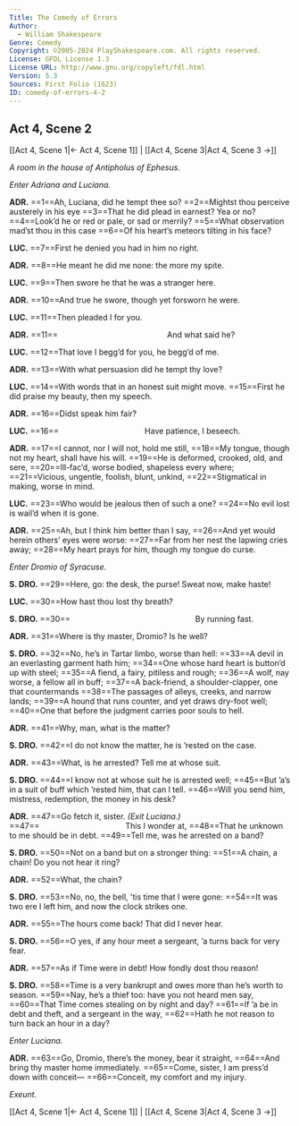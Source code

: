 ```yaml
---
Title: The Comedy of Errors
Author: 
  - William Shakespeare
Genre: Comedy
Copyright: ©2005-2024 PlayShakespeare.com. All rights reserved.
License: GFDL License 1.3
License URL: http://www.gnu.org/copyleft/fdl.html
Version: 5.3
Sources: First Folio (1623)
ID: comedy-of-errors-4-2
---
```


## Act 4, Scene 2
[[Act 4, Scene 1|← Act 4, Scene 1]] | [[Act 4, Scene 3|Act 4, Scene 3 →]]

*A room in the house of Antipholus of Ephesus.*

*Enter Adriana and Luciana.*

**ADR.**
==1==Ah, Luciana, did he tempt thee so?
==2==Mightst thou perceive austerely in his eye
==3==That he did plead in earnest? Yea or no?
==4==Look’d he or red or pale, or sad or merrily?
==5==What observation mad’st thou in this case
==6==Of his heart’s meteors tilting in his face?

**LUC.**
==7==First he denied you had in him no right.

**ADR.**
==8==He meant he did me none: the more my spite.

**LUC.**
==9==Then swore he that he was a stranger here.

**ADR.**
==10==And true he swore, though yet forsworn he were.

**LUC.**
==11==Then pleaded I for you.

**ADR.**
==11==              And what said he?

**LUC.**
==12==That love I begg’d for you, he begg’d of me.

**ADR.**
==13==With what persuasion did he tempt thy love?

**LUC.**
==14==With words that in an honest suit might move.
==15==First he did praise my beauty, then my speech.

**ADR.**
==16==Didst speak him fair?

**LUC.**
==16==           Have patience, I beseech.

**ADR.**
==17==I cannot, nor I will not, hold me still,
==18==My tongue, though not my heart, shall have his will.
==19==He is deformed, crooked, old, and sere,
==20==Ill-fac’d, worse bodied, shapeless every where;
==21==Vicious, ungentle, foolish, blunt, unkind,
==22==Stigmatical in making, worse in mind.

**LUC.**
==23==Who would be jealous then of such a one?
==24==No evil lost is wail’d when it is gone.

**ADR.**
==25==Ah, but I think him better than I say,
==26==And yet would herein others’ eyes were worse:
==27==Far from her nest the lapwing cries away;
==28==My heart prays for him, though my tongue do curse.

*Enter Dromio of Syracuse.*

**S. DRO.**
==29==Here, go: the desk, the purse! Sweat now, make haste!

**LUC.**
==30==How hast thou lost thy breath?

**S. DRO.**
==30==                By running fast.

**ADR.**
==31==Where is thy master, Dromio? Is he well?

**S. DRO.**
==32==No, he’s in Tartar limbo, worse than hell:
==33==A devil in an everlasting garment hath him;
==34==One whose hard heart is button’d up with steel;
==35==A fiend, a fairy, pitiless and rough;
==36==A wolf, nay worse, a fellow all in buff;
==37==A back-friend, a shoulder-clapper, one that countermands
==38==The passages of alleys, creeks, and narrow lands;
==39==A hound that runs counter, and yet draws dry-foot well;
==40==One that before the judgment carries poor souls to hell.

**ADR.**
==41==Why, man, what is the matter?

**S. DRO.**
==42==I do not know the matter, he is ’rested on the case.

**ADR.**
==43==What, is he arrested? Tell me at whose suit.

**S. DRO.**
==44==I know not at whose suit he is arrested well;
==45==But ’a’s in a suit of buff which ’rested him, that can I tell.
==46==Will you send him, mistress, redemption, the money in his desk?

**ADR.**
==47==Go fetch it, sister.
*(Exit Luciana.)*
==47==           This I wonder at,
==48==That he unknown to me should be in debt.
==49==Tell me, was he arrested on a band?

**S. DRO.**
==50==Not on a band but on a stronger thing:
==51==A chain, a chain! Do you not hear it ring?

**ADR.**
==52==What, the chain?

**S. DRO.**
==53==No, no, the bell, ’tis time that I were gone:
==54==It was two ere I left him, and now the clock strikes one.

**ADR.**
==55==The hours come back! That did I never hear.

**S. DRO.**
==56==O yes, if any hour meet a sergeant, ’a turns back for very fear.

**ADR.**
==57==As if Time were in debt! How fondly dost thou reason!

**S. DRO.**
==58==Time is a very bankrupt and owes more than he’s worth to season.
==59==Nay, he’s a thief too: have you not heard men say,
==60==That Time comes stealing on by night and day?
==61==If ’a be in debt and theft, and a sergeant in the way,
==62==Hath he not reason to turn back an hour in a day?

*Enter Luciana.*

**ADR.**
==63==Go, Dromio, there’s the money, bear it straight,
==64==And bring thy master home immediately.
==65==Come, sister, I am press’d down with conceit⁠—
==66==Conceit, my comfort and my injury.

*Exeunt.*

[[Act 4, Scene 1|← Act 4, Scene 1]] | [[Act 4, Scene 3|Act 4, Scene 3 →]]